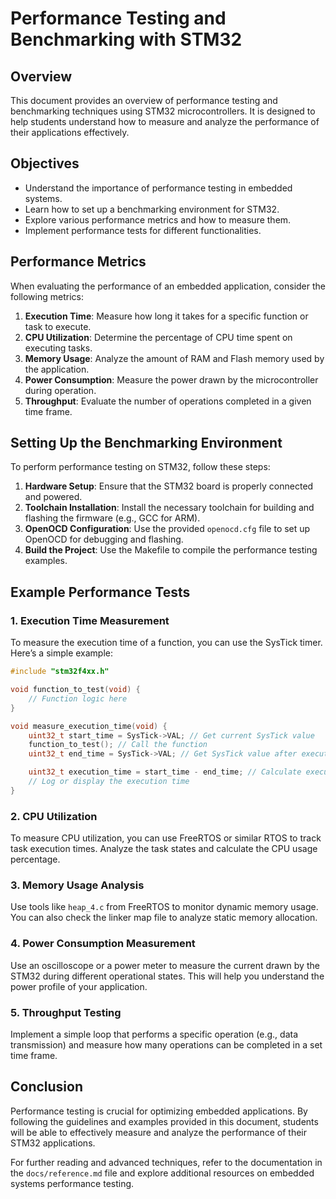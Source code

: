 # Performance Testing and Benchmarking with STM32

## Overview

This document provides an overview of performance testing and benchmarking techniques using STM32 microcontrollers. It is designed to help students understand how to measure and analyze the performance of their applications effectively.

## Objectives

- Understand the importance of performance testing in embedded systems.
- Learn how to set up a benchmarking environment for STM32.
- Explore various performance metrics and how to measure them.
- Implement performance tests for different functionalities.

## Performance Metrics

When evaluating the performance of an embedded application, consider the following metrics:

1. **Execution Time**: Measure how long it takes for a specific function or task to execute.
2. **CPU Utilization**: Determine the percentage of CPU time spent on executing tasks.
3. **Memory Usage**: Analyze the amount of RAM and Flash memory used by the application.
4. **Power Consumption**: Measure the power drawn by the microcontroller during operation.
5. **Throughput**: Evaluate the number of operations completed in a given time frame.

## Setting Up the Benchmarking Environment

To perform performance testing on STM32, follow these steps:

1. **Hardware Setup**: Ensure that the STM32 board is properly connected and powered.
2. **Toolchain Installation**: Install the necessary toolchain for building and flashing the firmware (e.g., GCC for ARM).
3. **OpenOCD Configuration**: Use the provided `openocd.cfg` file to set up OpenOCD for debugging and flashing.
4. **Build the Project**: Use the Makefile to compile the performance testing examples.

## Example Performance Tests

### 1. Execution Time Measurement

To measure the execution time of a function, you can use the SysTick timer. Here’s a simple example:

```c
#include "stm32f4xx.h"

void function_to_test(void) {
    // Function logic here
}

void measure_execution_time(void) {
    uint32_t start_time = SysTick->VAL; // Get current SysTick value
    function_to_test(); // Call the function
    uint32_t end_time = SysTick->VAL; // Get SysTick value after execution

    uint32_t execution_time = start_time - end_time; // Calculate execution time
    // Log or display the execution time
}
```

### 2. CPU Utilization

To measure CPU utilization, you can use FreeRTOS or similar RTOS to track task execution times. Analyze the task states and calculate the CPU usage percentage.

### 3. Memory Usage Analysis

Use tools like `heap_4.c` from FreeRTOS to monitor dynamic memory usage. You can also check the linker map file to analyze static memory allocation.

### 4. Power Consumption Measurement

Use an oscilloscope or a power meter to measure the current drawn by the STM32 during different operational states. This will help you understand the power profile of your application.

### 5. Throughput Testing

Implement a simple loop that performs a specific operation (e.g., data transmission) and measure how many operations can be completed in a set time frame.

## Conclusion

Performance testing is crucial for optimizing embedded applications. By following the guidelines and examples provided in this document, students will be able to effectively measure and analyze the performance of their STM32 applications. 

For further reading and advanced techniques, refer to the documentation in the `docs/reference.md` file and explore additional resources on embedded systems performance testing.